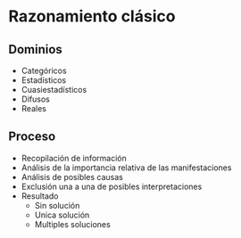 # Razonamiento clásico
## Dominios
- Categóricos
- Estadísticos
- Cuasiestadísticos
- Difusos
- Reales

## Proceso
- Recopilación de información
- Análisis de la importancia relativa de las manifestaciones
- Análisis de posibles causas
- Exclusión una a una de posibles interpretaciones
- Resultado
	- Sin solución
	- Unica solución
	- Multiples soluciones
